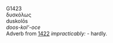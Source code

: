 G1423  
δυσκόλως  
duskolōs  
*doos-kol‘-oce*  
Adverb from [1422](g1422) *impracticably:* - hardly.  
